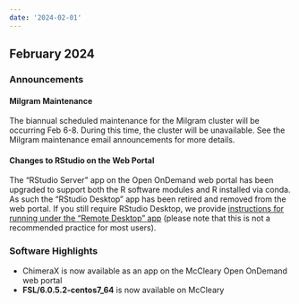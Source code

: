 ```yaml
---
date: '2024-02-01'
---
```


## February 2024

### Announcements

#### Milgram Maintenance

The biannual scheduled maintenance for the Milgram cluster will be occurring Feb 6-8. During this time, the cluster will be unavailable. See the Milgram maintenance email announcements for more details. 


#### Changes to RStudio on the Web Portal

The “RStudio Server” app on the Open OnDemand web portal has been upgraded to support both the R software modules and R installed via conda. As such the “RStudio Desktop” app has been retired and removed from the web portal. If you still require RStudio Desktop, we provide [instructions for running under the “Remote Desktop” app](https://docs.ycrc.yale.edu/clusters-at-yale/access/ood/#start-rstudio-desktop-in-remote-desktop) (please note that this is not a recommended practice for most users).


### Software Highlights

- ChimeraX is now available as an app on the McCleary Open OnDemand web portal
- **FSL/6.0.5.2-centos7_64** is now available on McCleary